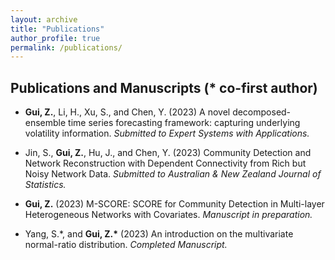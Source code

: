 ```yaml
---
layout: archive
title: "Publications"
author_profile: true
permalink: /publications/
---
```


## Publications and Manuscripts (* co-first author)

- **Gui, Z.**, Li, H., Xu, S., and Chen, Y. (2023) A novel decomposed-ensemble time series forecasting framework:
capturing underlying volatility information. *Submitted to Expert Systems with Applications.*

- Jin, S., **Gui, Z.**, Hu, J., and Chen, Y. (2023) Community Detection and Network Reconstruction with
Dependent Connectivity from Rich but Noisy Network Data. *Submitted to Australian & New Zealand Journal
of Statistics.*

- **Gui, Z.** (2023) M-SCORE: SCORE for Community Detection in Multi-layer Heterogeneous Networks with
Covariates. *Manuscript in preparation.*

- Yang, S.\*, and <b>Gui, Z.\*</b> (2023) An introduction on the multivariate normal-ratio distribution. *Completed
Manuscript.*
